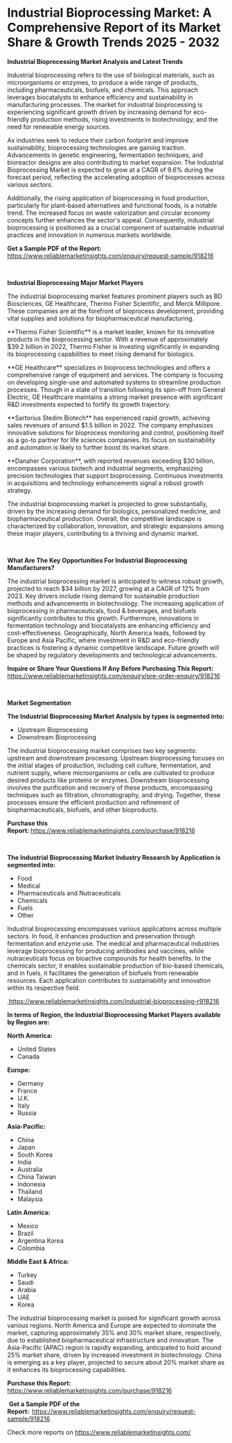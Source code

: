 <p><h1>Industrial Bioprocessing Market: A Comprehensive Report of its Market Share & Growth Trends 2025 - 2032</h1></p><p><strong>Industrial Bioprocessing Market Analysis and Latest Trends</strong></p>
<p><p>Industrial bioprocessing refers to the use of biological materials, such as microorganisms or enzymes, to produce a wide range of products, including pharmaceuticals, biofuels, and chemicals. This approach leverages biocatalysts to enhance efficiency and sustainability in manufacturing processes. The market for industrial bioprocessing is experiencing significant growth driven by increasing demand for eco-friendly production methods, rising investments in biotechnology, and the need for renewable energy sources.</p><p>As industries seek to reduce their carbon footprint and improve sustainability, bioprocessing technologies are gaining traction. Advancements in genetic engineering, fermentation techniques, and bioreactor designs are also contributing to market expansion. The Industrial Bioprocessing Market is expected to grow at a CAGR of 9.6% during the forecast period, reflecting the accelerating adoption of bioprocesses across various sectors.</p><p>Additionally, the rising application of bioprocessing in food production, particularly for plant-based alternatives and functional foods, is a notable trend. The increased focus on waste valorization and circular economy concepts further enhances the sector's appeal. Consequently, industrial bioprocessing is positioned as a crucial component of sustainable industrial practices and innovation in numerous markets worldwide.</p></p>
<p><strong>Get a Sample PDF of the Report:&nbsp;</strong> <a href="https://www.reliablemarketinsights.com/enquiry/request-sample/918216?utm_campaign=2933&utm_medium=2&utm_source=Github&utm_content=ia&utm_term=06032025&utm_id=industrial-bioprocessing">https://www.reliablemarketinsights.com/enquiry/request-sample/918216</a></p>
<p>&nbsp;</p>
<p><strong>Industrial Bioprocessing Major Market Players</strong></p>
<p><p>The industrial bioprocessing market features prominent players such as BD Biosciences, GE Healthcare, Thermo Fisher Scientific, and Merck Millipore. These companies are at the forefront of bioprocess development, providing vital supplies and solutions for biopharmaceutical manufacturing.</p><p>**Thermo Fisher Scientific** is a market leader, known for its innovative products in the bioprocessing sector. With a revenue of approximately $39.2 billion in 2022, Thermo Fisher is investing significantly in expanding its bioprocessing capabilities to meet rising demand for biologics.</p><p>**GE Healthcare** specializes in bioprocess technologies and offers a comprehensive range of equipment and services. The company is focusing on developing single-use and automated systems to streamline production processes. Though in a state of transition following its spin-off from General Electric, GE Healthcare maintains a strong market presence with significant R&D investments expected to fortify its growth trajectory.</p><p>**Sartorius Stedim Biotech** has experienced rapid growth, achieving sales revenues of around $1.5 billion in 2022. The company emphasizes innovative solutions for bioprocess monitoring and control, positioning itself as a go-to partner for life sciences companies. Its focus on sustainability and automation is likely to further boost its market share.</p><p>**Danaher Corporation**, with reported revenues exceeding $30 billion, encompasses various biotech and industrial segments, emphasizing precision technologies that support bioprocessing. Continuous investments in acquisitions and technology enhancements signal a robust growth strategy.</p><p>The industrial bioprocessing market is projected to grow substantially, driven by the increasing demand for biologics, personalized medicine, and biopharmaceutical production. Overall, the competitive landscape is characterized by collaboration, innovation, and strategic expansions among these major players, contributing to a thriving and dynamic market.</p></p>
<p>&nbsp;</p>
<p><strong>What Are The Key Opportunities For Industrial Bioprocessing Manufacturers?</strong></p>
<p><p>The industrial bioprocessing market is anticipated to witness robust growth, projected to reach $34 billion by 2027, growing at a CAGR of 12% from 2023. Key drivers include rising demand for sustainable production methods and advancements in biotechnology. The increasing application of bioprocessing in pharmaceuticals, food & beverages, and biofuels significantly contributes to this growth. Furthermore, innovations in fermentation technology and biocatalysts are enhancing efficiency and cost-effectiveness. Geographically, North America leads, followed by Europe and Asia Pacific, where investment in R&D and eco-friendly practices is fostering a dynamic competitive landscape. Future growth will be shaped by regulatory developments and technological advancements.</p></p>
<p><strong>Inquire or Share Your Questions If Any Before Purchasing This Report:</strong> <a href="https://www.reliablemarketinsights.com/enquiry/pre-order-enquiry/918216?utm_campaign=2933&utm_medium=2&utm_source=Github&utm_content=ia&utm_term=06032025&utm_id=industrial-bioprocessing">https://www.reliablemarketinsights.com/enquiry/pre-order-enquiry/918216</a></p>
<p>&nbsp;</p>
<p><strong>Market Segmentation</strong></p>
<p><strong>The Industrial Bioprocessing Market Analysis by types is segmented into:</strong></p>
<p><ul><li>Upstream Bioprocessing</li><li>Downstream Bioprocessing</li></ul></p>
<p><p>The industrial bioprocessing market comprises two key segments: upstream and downstream processing. Upstream bioprocessing focuses on the initial stages of production, including cell culture, fermentation, and nutrient supply, where microorganisms or cells are cultivated to produce desired products like proteins or enzymes. Downstream bioprocessing involves the purification and recovery of these products, encompassing techniques such as filtration, chromatography, and drying. Together, these processes ensure the efficient production and refinement of biopharmaceuticals, biofuels, and other bioproducts.</p></p>
<p><strong>Purchase this Report:&nbsp;</strong><a href="https://www.reliablemarketinsights.com/purchase/918216?utm_campaign=2933&utm_medium=2&utm_source=Github&utm_content=ia&utm_term=06032025&utm_id=industrial-bioprocessing">https://www.reliablemarketinsights.com/purchase/918216</a></p>
<p>&nbsp;</p>
<p><strong>The Industrial Bioprocessing Market Industry Research by Application is segmented into:</strong></p>
<p><ul><li>Food</li><li>Medical</li><li>Pharmaceuticals and Nutraceuticals</li><li>Chemicals</li><li>Fuels</li><li>Other</li></ul></p>
<p><p>Industrial bioprocessing encompasses various applications across multiple sectors. In food, it enhances production and preservation through fermentation and enzyme use. The medical and pharmaceutical industries leverage bioprocessing for producing antibodies and vaccines, while nutraceuticals focus on bioactive compounds for health benefits. In the chemicals sector, it enables sustainable production of bio-based chemicals, and in fuels, it facilitates the generation of biofuels from renewable resources. Each application contributes to sustainability and innovation within its respective field.</p></p>
<p><a href="https://www.reliablemarketinsights.com/industrial-bioprocessing-r918216?utm_campaign=2933&utm_medium=2&utm_source=Github&utm_content=ia&utm_term=06032025&utm_id=industrial-bioprocessing">&nbsp;https://www.reliablemarketinsights.com/industrial-bioprocessing-r918216</a></p>
<p><strong>In terms of Region, the Industrial Bioprocessing Market Players available by Region are:</strong></p>
<p>
    <p> <strong> North America: </strong>
        <ul>
            <li>United States</li>
            <li>Canada</li>
        </ul>
        </p> 
    <p> <strong> Europe: </strong>
        <ul>
            <li>Germany</li>
            <li>France</li>
            <li>U.K.</li>
            <li>Italy</li>
            <li>Russia</li>
        </ul>
        </p> 
    <p> <strong> Asia-Pacific: </strong>
        <ul>
            <li>China</li>
            <li>Japan</li>
            <li>South Korea</li>
            <li>India</li>
            <li>Australia</li>
            <li>China Taiwan</li>
            <li>Indonesia</li>
            <li>Thailand</li>
            <li>Malaysia</li>
        </ul>
        </p> 
    <p> <strong> Latin America: </strong>
        <ul>
            <li>Mexico</li>
            <li>Brazil</li>
            <li>Argentina Korea</li>
            <li>Colombia</li>
        </ul>
        </p> 
    <p> <strong> Middle East & Africa: </strong>
        <ul>
            <li>Turkey</li>
            <li>Saudi</li>
            <li>Arabia</li>
            <li>UAE</li>
            <li>Korea</li>
        </ul>
    </p>
    </p>
<p><p>The industrial bioprocessing market is poised for significant growth across various regions. North America and Europe are expected to dominate the market, capturing approximately 35% and 30% market share, respectively, due to established biopharmaceutical infrastructure and innovation. The Asia-Pacific (APAC) region is rapidly expanding, anticipated to hold around 25% market share, driven by increased investment in biotechnology. China is emerging as a key player, projected to secure about 20% market share as it enhances its bioprocessing capabilities.</p></p>
<p><strong>Purchase this Report: </strong><a href="https://www.reliablemarketinsights.com/purchase/918216?utm_campaign=2933&utm_medium=2&utm_source=Github&utm_content=ia&utm_term=06032025&utm_id=industrial-bioprocessing">https://www.reliablemarketinsights.com/purchase/918216</a></p>
<p>&nbsp;<strong>Get a Sample PDF of the Report:&nbsp;&nbsp;</strong><a href="https://www.reliablemarketinsights.com/enquiry/request-sample/918216?utm_campaign=2933&utm_medium=2&utm_source=Github&utm_content=ia&utm_term=06032025&utm_id=industrial-bioprocessing">https://www.reliablemarketinsights.com/enquiry/request-sample/918216</a></p>
<p><strong></strong></p>
<p>Check more reports on <a href="https://www.reliablemarketinsights.com/?utm_campaign=2933&utm_medium=2&utm_source=Github&utm_content=ia&utm_term=06032025&utm_id=industrial-bioprocessing">https://www.reliablemarketinsights.com/</a></p>